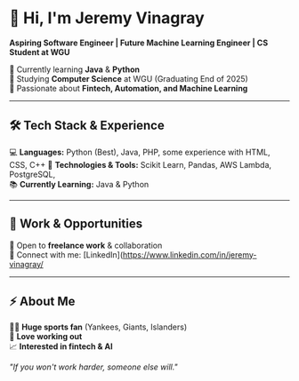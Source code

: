 # 👋 Hi, I'm Jeremy Vinagray  

**Aspiring Software Engineer | Future Machine Learning Engineer | CS Student at WGU**  

🔹 Currently learning **Java** & **Python**  
🔹 Studying **Computer Science** at WGU (Graduating End of 2025)  
🔹 Passionate about **Fintech, Automation, and Machine Learning**  

---

## 🛠️ Tech Stack & Experience  
💻 **Languages:** Python (Best), Java, PHP, some experience with HTML, CSS, C++ 
🔧 **Technologies & Tools:** Scikit Learn, Pandas, AWS Lambda, PostgreSQL,   
📚 **Currently Learning:** Java & Python  

---

## 💼 Work & Opportunities  
🚀 Open to **freelance work** & collaboration    
📩 Connect with me: [LinkedIn](https://www.linkedin.com/in/jeremy-vinagray/  

---

## ⚡ About Me  
🏋️‍♂️ **Huge sports fan** (Yankees, Giants, Islanders)  
💪 **Love working out**  
📈 **Interested in fintech & AI**  

_"If you won't work harder, someone else will."_  
